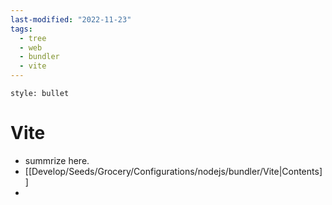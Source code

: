 ```yaml
---
last-modified: "2022-11-23"
tags:
  - tree
  - web
  - bundler
  - vite
---
```

```toc
style: bullet
```

# Vite
- summrize here.
- [[Develop/Seeds/Grocery/Configurations/nodejs/bundler/Vite|Contents]]
- 
